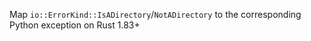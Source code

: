 Map `io::ErrorKind::IsADirectory`/`NotADirectory` to the corresponding Python exception on Rust 1.83+